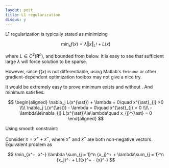 ```yaml
---
layout: post
title: L1 regularization
disqus: y
---
```


L1 regularization is typically stated as minimizing

$$ \min_{x} f(x) =  \lambda \Vert x \Vert_{L^1} + L(x) $$

where $L\in C^2(\mathbf{R}^n)$, and bounded from below. It is easy to see that sufficient large $\lambda$ will force solution to be sparse.

However, since $f(x)$ is not differentiable, using Matlab's ``fminunc`` or other gradient-dependent optimization toolbox may not give a nice try.

It would be extremely easy to prove minimum exists and without . And minimum satisfies:

$$
\begin{aligned}
\nabla_j L(x^{\ast})  + \lambda = 0\quad x^{\ast}_{j} >0 \\\\
\nabla_j L(x^{\ast})  - \lambda = 0\quad x^{\ast}_{j} < 0 \\\\
-\lambda\le\nabla_{j} L(x^{\ast})\le\lambda\quad x_{j}^{\ast} = 0
\end{aligned}
$$

Using smooth constraint:

Consider $x = x^+ + x^-$, where $x^+$ and $x^-$ are both non-negative vectors. Equivalent problem as

$$
\min_{x^+, x^-} \lambda \sum_{j = 1}^n {x_j}^+ +  \lambda\sum_{j = 1}^n {x_j}^- + L({x}^+ - {x}^-)
$$
